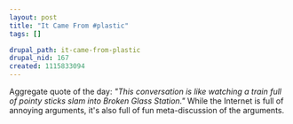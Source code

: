 ```yaml
--- 
layout: post
title: "It Came From #plastic"
tags: []

drupal_path: it-came-from-plastic
drupal_nid: 167
created: 1115833094
---
```

Aggregate quote of the day: <em>"This conversation is like watching a train full of pointy sticks slam into Broken Glass Station."</em> While the Internet is full of annoying arguments, it's also full of fun meta-discussion of the arguments.
